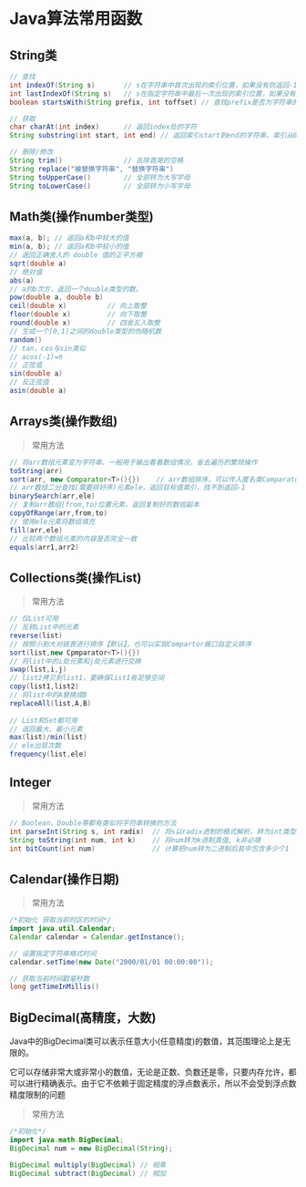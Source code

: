 # Java算法常用函数

## String类
```java
// 查找
int indexOf(String s)       // s在字符串中首次出现的索引位置，如果没有则返回-1
int lastIndexOf(String s)   // s在指定字符串中最后一次出现的索引位置，如果没有则返回-1
boolean startsWith(String prefix, int toffset) // 查找prefix是否为字符串的前缀，toffset:查找位置 默认从0

// 获取
char charAt(int index)      // 返回index处的字符
String substring(int start, int end) // 返回索引start到end的字符串，索引从0开始 注：end要+1

// 删除/修改
String trim()               // 去除首尾的空格
String replace("被替换字符串", "替换字符串")
String toUpperCase()        // 全部转为大写字母
String toLowerCase()        // 全部转为小写字母

```

## Math类(操作number类型)
```java
max(a, b); // 返回a和b中较大的值
min(a, b); // 返回a和b中较小的值
// 返回正确舍入的 double 值的正平方根
sqrt(double a)		
// 绝对值
abs(a)		
// a的b次方，返回一个double类型的数。
pow(double a, double b) 
ceil(double x)          // 向上取整
floor(double x)	        // 向下取整
round(double x)	        // 四舍五入取整
// 生成一个[0,1)之间的double类型的伪随机数
random()				
// tan，cos与sin类似
// acos(-1)=π
// 正弦值
sin(double a) 
// 反正弦值
asin(double a) 			

```

## Arrays类(操作数组)
> 常用方法
```java
// 将arr数组元素变为字符串，一般用于输出看看数组情况，省去遍历的繁琐操作
toString(arr)
sort(arr, new Comparator<T>(){})    // arr数组排序，可以传入匿名类Comparator自定义排序方式
// arr数组二分查找(需要排好序)元素ele，返回目标值索引，找不到返回-1			
binarySearch(arr,ele) 	
// 复制arr数组[from,to)位置元素，返回复制好的数组副本
copyOfRange(arr,from,to)
// 使用ele元素将数组填充
fill(arr,ele) 		
// 比较两个数组元素的内容是否完全一致
equals(arr1,arr2) 				
```

## Collections类(操作List)
> 常用方法
```java
// 仅List可用
// 反转List中的元素
reverse(list) 	
// 按照小到大对链表进行排序【默认】，也可以实现Compartor接口自定义排序
sort(list,new Cpmparator<T>(){}) 
// 将list中的i处元素和j处元素进行交换
swap(list,i,j) 
// list2拷贝到list1，要确保list1有足够空间
copy(list1,list2) 	
// 将list中的A替换成B
replaceAll(list,A,B)	
    
// List和Set都可用
// 返回最大、最小元素
max(list)/min(list) 
// ele出现次数
frequency(list,ele) 
```

## Integer
> 常用方法
```java
// Boolean，Double等都有类似将字符串转换的方法
int parseInt(String s, int radix)  // 将s以radix进制的格式解析，转为int类型。radix默认为10
String toString(int num, int k)    // 将num转为k进制真值, k非必填
int bitCount(int num)              // 计算把num转为二进制后其中包含多少个1
```

## Calendar(操作日期)
> 常用方法
```java
/*初始化 获取当前时区的时间*/
import java.util.Calendar;
Calendar calendar = Calendar.getInstance();

// 设置指定字符串格式时间
calendar.setTime(new Date("2000/01/01 00:00:00"));

// 获取当前时间戳毫秒数
long getTimeInMillis()

```

## BigDecimal(高精度，大数)

Java中的BigDecimal类可以表示任意大小(任意精度)的数值，其范围理论上是无限的。

它可以存储非常大或非常小的数值，无论是正数、负数还是零，只要内存允许，都可以进行精确表示。由于它不依赖于固定精度的浮点数表示，所以不会受到浮点数精度限制的问题


> 常用方法

```java
/*初始化*/
import java.math.BigDecimal;
BigDecimal num = new BigDecimal(String);

BigDecimal multiply(BigDecimal) // 相乘
BigDecimal subtract(BigDecimal) // 相加
```